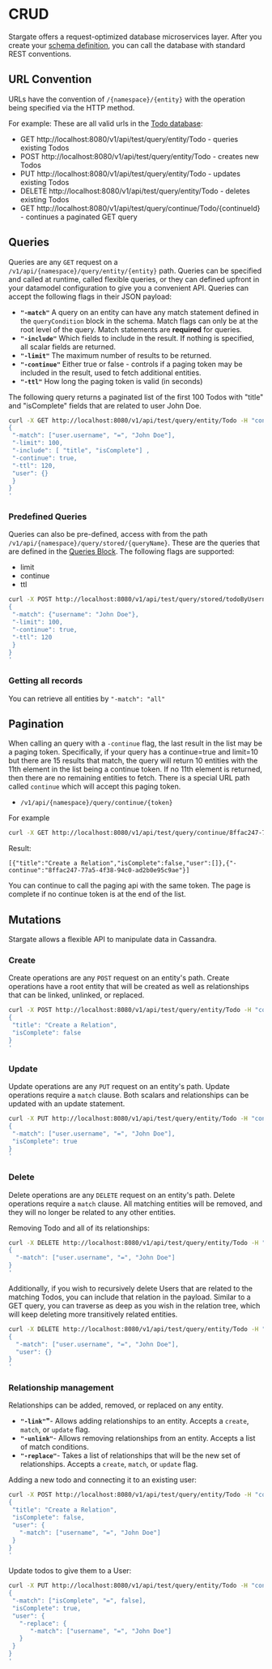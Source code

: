 # CRUD
Stargate offers a request-optimized database microservices layer. After you create your [schema definition](schema_definition.md), you can call the database with standard REST conventions.

## URL Convention
URLs have the convention of `/{namespace}/{entity}` with the operation being specified via the HTTP method. 

For example: These are all valid urls in the [Todo database](getting_started_todo_app.md):
- GET http://localhost:8080/v1/api/test/query/entity/Todo - queries existing Todos
- POST http://localhost:8080/v1/api/test/query/entity/Todo - creates new Todos
- PUT http://localhost:8080/v1/api/test/query/entity/Todo - updates existing Todos
- DELETE http://localhost:8080/v1/api/test/query/entity/Todo - deletes existing Todos
- GET http://localhost:8080/v1/api/test/query/continue/Todo/{continueId} - continues a paginated GET query

## Queries
Queries are any `GET` request on a `/v1/api/{namespace}/query/entity/{entity}` path.
Queries can be specified and called at runtime, called flexible queries, or they can defined upfront
in your datamodel configuration to give you a convenient API. Queries can accept the following flags in their JSON payload:
* **`"-match"`** A query on an entity can have any match statement defined in the `queryCondition` block in the schema. 
    Match flags can only be at the root level of the query. Match statements are **required** for queries.
* **`"-include"`** Which fields to include in the result. If nothing is specified, all scalar fields are returned. 
* **`"-limit"`** The maximum number of results to be returned.
* **`"-continue"`** Either true or false - controls if a paging token may be included in the result, used to fetch additional entities.
* **`"-ttl"`** How long the paging token is valid (in seconds)

The following query returns a paginated list of the first 100 Todos with "title" and "isComplete" fields that are related to user John Doe.
```sh
curl -X GET http://localhost:8080/v1/api/test/query/entity/Todo -H "content-type: application/json" -d'
{
 "-match": ["user.username", "=", "John Doe"], 
 "-limit": 100,
 "-include": [ "title", "isComplete"] ,
 "-continue": true,
 "-ttl": 120,
 "user": {}
 }
}
'
```

### Predefined Queries
Queries can also be pre-defined, access with from the path `/v1/api/{namespace}/query/stored/{queryName}`. These are the queries that are defined in the [Queries Block](schema_definition.md).
The following flags are supported:
 - limit
 - continue
 - ttl

```sh
curl -X POST http://localhost:8080/v1/api/test/query/stored/todoByUsername -H "content-type: application/json" -d'
{
 "-match": {"username": "John Doe"}, 
 "-limit": 100,
 "-continue": true,
 "-ttl": 120
 }
}
'
```

### Getting all records
You can retrieve all entities by `"-match": "all"`

## Pagination
When calling an query with a `-continue` flag, the last result in the list may be a paging token. Specifically, if your query has a continue=true and limit=10
but there are 15 results that match, the query will return 10 entities with the 11th element in the list being a continue token.  If no 11th element is returned,
then there are no remaining entities to fetch. 
There is a special URL path called `continue` which will accept this paging token.
-  `/v1/api/{namespace}/query/continue/{token}`

For example
```sh
curl -X GET http://localhost:8080/v1/api/test/query/continue/8ffac247-77a5-4f38-94c0-ad2b0e95c9ae
```

Result:
```
[{"title":"Create a Relation","isComplete":false,"user":[]},{"-continue":"8ffac247-77a5-4f38-94c0-ad2b0e95c9ae"}]
```

You can continue to call the paging api with the same token. The page is complete if no continue token is at the end of the list.
## Mutations
Stargate allows a flexible API to manipulate data in Cassandra.
### Create
Create operations are any `POST` request on an entity's path. Create operations have a root entity that will be created as well as relationships that can be linked, unlinked, or replaced.
```sh
curl -X POST http://localhost:8080/v1/api/test/query/entity/Todo -H "content-type: application/json" -d'
{ 
 "title": "Create a Relation",
 "isComplete": false
}
'
```
### Update 
Update operations are any `PUT` request on an entity's path. Update operations require a `match` clause. Both scalars and relationships can be updated with an update statement.
```sh
curl -X PUT http://localhost:8080/v1/api/test/query/entity/Todo -H "content-type: application/json" -d'
{ 
 "-match": ["user.username", "=", "John Doe"],
 "isComplete": true
}
'
```
### Delete
Delete operations are any `DELETE` request on an entity's path. Delete operations require a `match` clause. All matching entities will be removed, and they will no longer be related
to any other entities.

Removing Todo and all of its relationships:
```sh
curl -X DELETE http://localhost:8080/v1/api/test/query/entity/Todo -H "content-type: application/json" -d'
{ 
  "-match": ["user.username", "=", "John Doe"]
}
'
```

Additionally, if you wish to recursively delete Users that are related to the matching Todos, you can include that relation in the payload.
Similar to a GET query, you can traverse as deep as you wish in the relation tree, which will keep deleting more transitively related entities.
```sh
curl -X DELETE http://localhost:8080/v1/api/test/query/entity/Todo -H "content-type: application/json" -d'
{ 
  "-match": ["user.username", "=", "John Doe"],
  "user": {}
}
'
```

### Relationship management
Relationships can be added, removed, or replaced on any entity.
* **`"-link"`"**- Allows adding relationships to an entity. Accepts a `create`, `match`, or `update` flag.
* **`"-unlink"`**- Allows removing relationships from an entity. Accepts a list of match conditions.
* **`"-replace"`**- Takes a list of relationships that will be the new set of relationships. Accepts a `create`, `match`, or `update` flag.

Adding a new todo and connecting it to an existing user:
```sh
curl -X POST http://localhost:8080/v1/api/test/query/entity/Todo -H "content-type: application/json" -d'
{ 
 "title": "Create a Relation",
 "isComplete": false,
 "user": {
   "-match": ["username", "=", "John Doe"]
 }
}
'
```
Update todos to give them to a User:
```sh
curl -X PUT http://localhost:8080/v1/api/test/query/entity/Todo -H "content-type: application/json" -d'
{ 
 "-match": ["isComplete", "=", false],
 "isComplete": true,
 "user": {
   "-replace": {
      "-match": ["username", "=", "John Doe"]
   }
 }
}
'